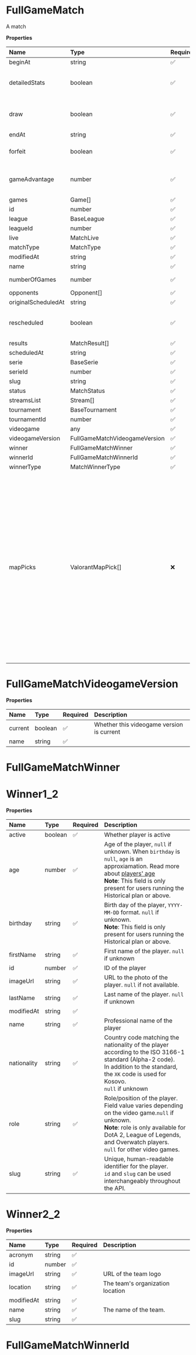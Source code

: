 # FullGameMatch

A match

**Properties**

| Name                | Type                          | Required | Description                                                                                                                                                                                                                                                                     |
| :------------------ | :---------------------------- | :------- | :------------------------------------------------------------------------------------------------------------------------------------------------------------------------------------------------------------------------------------------------------------------------------ |
| beginAt             | string                        | ✅       |                                                                                                                                                                                                                                                                                 |
| detailedStats       | boolean                       | ✅       | Whether the match offers full stats                                                                                                                                                                                                                                             |
| draw                | boolean                       | ✅       | Whether result of the match is a draw                                                                                                                                                                                                                                           |
| endAt               | string                        | ✅       |                                                                                                                                                                                                                                                                                 |
| forfeit             | boolean                       | ✅       | Whether match was forfeited                                                                                                                                                                                                                                                     |
| gameAdvantage       | number                        | ✅       | ID of the opponent with a game advantage                                                                                                                                                                                                                                        |
| games               | Game[]                        | ✅       |                                                                                                                                                                                                                                                                                 |
| id                  | number                        | ✅       |                                                                                                                                                                                                                                                                                 |
| league              | BaseLeague                    | ✅       |                                                                                                                                                                                                                                                                                 |
| leagueId            | number                        | ✅       |                                                                                                                                                                                                                                                                                 |
| live                | MatchLive                     | ✅       |                                                                                                                                                                                                                                                                                 |
| matchType           | MatchType                     | ✅       |                                                                                                                                                                                                                                                                                 |
| modifiedAt          | string                        | ✅       |                                                                                                                                                                                                                                                                                 |
| name                | string                        | ✅       |                                                                                                                                                                                                                                                                                 |
| numberOfGames       | number                        | ✅       | Number of games                                                                                                                                                                                                                                                                 |
| opponents           | Opponent[]                    | ✅       |                                                                                                                                                                                                                                                                                 |
| originalScheduledAt | string                        | ✅       |                                                                                                                                                                                                                                                                                 |
| rescheduled         | boolean                       | ✅       | Whether match has been rescheduled                                                                                                                                                                                                                                              |
| results             | MatchResult[]                 | ✅       |                                                                                                                                                                                                                                                                                 |
| scheduledAt         | string                        | ✅       |                                                                                                                                                                                                                                                                                 |
| serie               | BaseSerie                     | ✅       |                                                                                                                                                                                                                                                                                 |
| serieId             | number                        | ✅       |                                                                                                                                                                                                                                                                                 |
| slug                | string                        | ✅       |                                                                                                                                                                                                                                                                                 |
| status              | MatchStatus                   | ✅       |                                                                                                                                                                                                                                                                                 |
| streamsList         | Stream[]                      | ✅       |                                                                                                                                                                                                                                                                                 |
| tournament          | BaseTournament                | ✅       |                                                                                                                                                                                                                                                                                 |
| tournamentId        | number                        | ✅       |                                                                                                                                                                                                                                                                                 |
| videogame           | any                           | ✅       |                                                                                                                                                                                                                                                                                 |
| videogameVersion    | FullGameMatchVideogameVersion | ✅       |                                                                                                                                                                                                                                                                                 |
| winner              | FullGameMatchWinner           | ✅       |                                                                                                                                                                                                                                                                                 |
| winnerId            | FullGameMatchWinnerId         | ✅       |                                                                                                                                                                                                                                                                                 |
| winnerType          | MatchWinnerType               | ✅       |                                                                                                                                                                                                                                                                                 |
| mapPicks            | ValorantMapPick[]             | ❌       | **Only applies to Valorant matches. The field will not be present on other video games matches.** <br/>Map picks, `null` when map picks data is unavailable. <br/>**Important:** `map_picks` field is only present in the response for subscribers of Valorant Historical plan. |

# FullGameMatchVideogameVersion

**Properties**

| Name    | Type    | Required | Description                               |
| :------ | :------ | :------- | :---------------------------------------- |
| current | boolean | ✅       | Whether this videogame version is current |
| name    | string  | ✅       |                                           |

# FullGameMatchWinner

# Winner1_2

**Properties**

| Name        | Type    | Required | Description                                                                                                                                                                                                                                    |
| :---------- | :------ | :------- | :--------------------------------------------------------------------------------------------------------------------------------------------------------------------------------------------------------------------------------------------- |
| active      | boolean | ✅       | Whether player is active                                                                                                                                                                                                                       |
| age         | number  | ✅       | Age of the player, `null` if unknown. When `birthday` is `null`, `age` is an approxiamation. Read more about [players' age](/docs/about-players-age) <br/>**Note**: This field is only present for users running the Historical plan or above. |
| birthday    | string  | ✅       | Birth day of the player, `YYYY-MM-DD` format. `null` if unknown. <br/>**Note**: This field is only present for users running the Historical plan or above.                                                                                     |
| firstName   | string  | ✅       | First name of the player. `null` if unknown                                                                                                                                                                                                    |
| id          | number  | ✅       | ID of the player                                                                                                                                                                                                                               |
| imageUrl    | string  | ✅       | URL to the photo of the player. `null` if not available.                                                                                                                                                                                       |
| lastName    | string  | ✅       | Last name of the player. `null` if unknown                                                                                                                                                                                                     |
| modifiedAt  | string  | ✅       |                                                                                                                                                                                                                                                |
| name        | string  | ✅       | Professional name of the player                                                                                                                                                                                                                |
| nationality | string  | ✅       | Country code matching the nationality of the player according to the ISO 3166-1 standard (Alpha-2 code). <br/>In addition to the standard, the `XK` code is used for Kosovo. <br/>`null` if unknown                                            |
| role        | string  | ✅       | Role/position of the player. Field value varies depending on the video game.`null` if unknown. <br/>**Note**: role is only available for DotA 2, League of Legends, and Overwatch players. <br/>`null` for other video games.                  |
| slug        | string  | ✅       | Unique, human-readable identifier for the player. <br/>`id` and `slug` can be used interchangeably throughout the API.                                                                                                                         |

# Winner2_2

**Properties**

| Name       | Type   | Required | Description                      |
| :--------- | :----- | :------- | :------------------------------- |
| acronym    | string | ✅       |                                  |
| id         | number | ✅       |                                  |
| imageUrl   | string | ✅       | URL of the team logo             |
| location   | string | ✅       | The team's organization location |
| modifiedAt | string | ✅       |                                  |
| name       | string | ✅       | The name of the team.            |
| slug       | string | ✅       |                                  |

# FullGameMatchWinnerId

<!-- This file was generated by liblab | https://liblab.com/ -->

